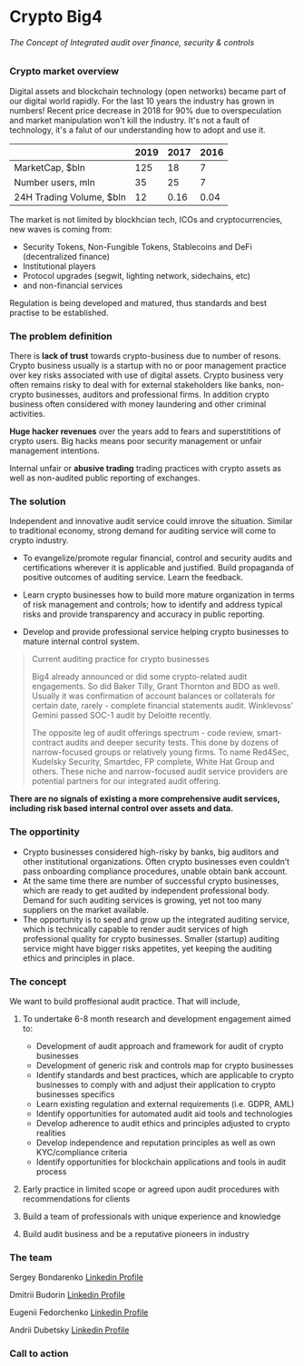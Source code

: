 # Crypto Big4


###### The Concept of Integrated audit over finance, security & controls


### Crypto market overview


Digital assets and blockchain technology (open networks)
became part of our digital world rapidly. For the last 10 years the industry has grown in numbers! Recent price decrease in 2018 for 90% due to overspeculation and market manipulation won't kill the industry. It's not a fault of technology, it's a falut of our understanding how to adopt and use it.

|                          | 2019     | 2017      |  2016| 
| ------------------------ | -------- | --------- | -----|
| MarketCap, $bln          | 125      | 18        | 7    |
| Number users, mln        | 35       | 25        |  7   |
| 24H Trading Volume, $bln | 12       | 0.16      | 0.04 |

The market is not limited by blockhcian tech, ICOs and cryptocurrencies, new waves is coming from:
* Security Tokens, Non-Fungible Tokens, Stablecoins and DeFi (decentralized finance)
* Institutional players
* Protocol upgrades (segwit, lighting network, sidechains, etc)
* and non-financial services 

Regulation is being developed and matured, thus standards and best practise to be established. 


### The problem definition


There is **lack of trust** towards crypto-business due to number of resons. Crypto business usually is a startup with no or poor management practice over key risks associated with use of digital assets. Crypto business very often remains risky to deal with for external stakeholders like banks, non-crypto  businesses, auditors and professional firms. In addition crypto business often considered with money laundering and other criminal activities.

**Huge hacker revenues** over the years add to fears and superstititions of crypto users. Big hacks means poor security management or unfair management intentions.

Internal unfair or **abusive trading** trading practices with crypto assets as well as non-audited public reporting of exchanges.


### The solution


Independent and innovative audit service could imrove the situation. Similar to traditional economy, strong demand for auditing service will come to crypto industry. 

* To evangelize/promote regular financial, control and security audits and certifications wherever it is applicable and justified. Build propaganda of positive outcomes of auditing service. Learn the feedback.

* Learn crypto businesses how to build more mature organization in terms of risk management and controls; how to identify and address typical risks and provide transparency and accuracy in public reporting.

* Develop and provide professional service helping crypto businesses to mature internal control system.

> Current auditing practice for crypto businesses
> 
> Big4 already announced or did some crypto-related audit engagements. So did Baker Tilly, Grant Thornton and BDO as well. Usually it was confirmation of account balances or collaterals for certain date, rarely - complete financial statements audit. Winklevoss’ Gemini passed SOC-1 audit by Deloitte recently.
> 
> The opposite leg of audit offerings spectrum - code review, smart-contract audits and deeper security tests. This done by dozens of narrow-focused groups or relatively young firms. To name Red4Sec, Kudelsky Security, Smartdec, FP complete, White Hat Group and others. These niche and narrow-focused audit service providers are potential partners for our integrated audit offering.

**There are no signals of existing a more comprehensive audit services, including risk based internal control over assets and data.**


### The opportinity


* Crypto businesses considered high-risky by banks, big auditors and other institutional organizations. Often crypto businesses even couldn’t pass onboarding compliance procedures, unable obtain bank account. 
* At the same time there are number of successful crypto businesses, which are ready to get audited by independent professional body. Demand for such auditing services is growing, yet not too many suppliers on the market available.
* The opportunity is to seed and grow up the integrated auditing service, which is technically capable to render audit services of high professional quality for crypto businesses. Smaller (startup) auditing service might have bigger risks appetites, yet keeping the auditing ethics and principles in place.


### The concept


We want to build proffesional audit practice. That will include,

1. To undertake 6-8 month research and development engagement aimed to:
    * Development of audit approach and framework for audit of crypto businesses
    * Development of generic risk and controls map for crypto businesses
    * Identify standards and best practices, which are applicable to crypto businesses to comply with and adjust their application to crypto businesses specifics
    * Learn existing regulation and external requirements (i.e. GDPR, AML)
    * Identify opportunities for automated audit aid tools and technologies
    * Develop adherence to audit ethics and principles adjusted to crypto realities
    * Develop independence and reputation principles as well as own KYC/compliance criteria
    * Identify opportunities for blockchain applications and tools in audit process  

2. Early practice in limited scope or agreed upon audit procedures with recommendations for clients
3. Build a team of professionals with unique experience and knowledge
4. Build audit business and be a reputative pioneers in industry


### The team


Sergey Bondarenko [Linkedin Profile](https://www.linkedin.com/in/sbondarenko/)

Dmitrii Budorin [Linkedin Profile](https://)

Eugenii Fedorchenko [Linkedin Profile](https://)

Andrii Dubetsky [Linkedin Profile](https://www.linkedin.com/in/andriidubetsky/)


### Call to action


